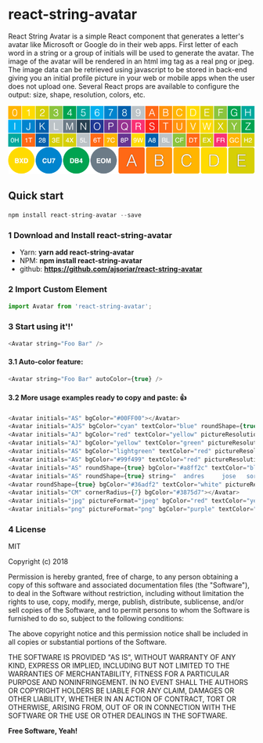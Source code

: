 # react-string-avatar

React String Avatar is a simple React component that generates a letter's avatar like Microsoft or Google do in their web apps. First letter of each word in a string or a group of initials will be used to generate the avatar. The image of the avatar will be rendered in an html img tag as a real png or jpeg. The image data can be retrieved using javascript to be stored in back-end giving you an initial profile picture in your web or mobile apps when the user does not upload one. Several React props are available to configure the output: size, shape, resolution, colors, etc.

![react-string-avatar auto-color feature examples](./demo/react-string-avatar-autocolor-example.png?raw=true "react-string-avatar auto-color feature examples")

## Quick start

```javascript
npm install react-string-avatar --save
```

### 1 Download and Install react-string-avatar

- Yarn: **yarn add react-string-avatar**
- NPM: **npm install react-string-avatar**
- github: **https://github.com/ajsoriar/react-string-avatar**

### 2 Import Custom Element

```javascript
import Avatar from 'react-string-avatar';
```

### 3 Start using it'!'

```javascript
<Avatar string="Foo Bar" />
```

#### 3.1 Auto-color feature:

```javascript
<Avatar string="Foo Bar" autoColor={true} />
```

#### 3.2 More usage examples ready to copy and paste: :+1:

```javascript
<Avatar initials="AS" bgColor="#00FF00"></Avatar>
<Avatar initials="AJS" bgColor="cyan" textColor="blue" roundShape={true} ></Avatar>
<Avatar initials="AJ" bgColor="red" textColor="yellow" pictureResolution={512} width={64}></Avatar>
<Avatar initials="AJ" bgColor="yellow" textColor="green" pictureResolution={1024} width={32}></Avatar>
<Avatar initials="AS" bgColor="lightgreen" textColor="red" pictureResolution={16} width={128} pixelated={false} ></Avatar>
<Avatar initials="AS" bgColor="#99f499" textColor="red" pictureResolution={16} width={128} pixelated={true} ></Avatar>
<Avatar initials="AS" roundShape={true} bgColor="#a8ff2c" textColor="black" pictureResolution={512} width={42} pixelated={false} class="adres-css" style={{border:'4px solid red'}} ></Avatar>
<Avatar initials="AS" roundShape={true} string="  andres     jose   soria " bgColor="orange" textColor="#FFF" pictureResolution={256} width={64} pixelated={false} class="adres-css" style={{border:'4px solid red'}} ></Avatar>
<Avatar roundShape={true} bgColor="#36adf2" textColor="white" pictureResolution={256} width={56} pixelated={false} class="adres-css" style={{border:'2px solid blue'}} ></Avatar>
<Avatar initials="CM" cornerRadius={7} bgColor="#3875d7"></Avatar>
<Avatar initials="jpg" pictureFormat="jpeg" bgColor="red" textColor="yellow" width={64} cornerRadius={5} ></Avatar>
<Avatar initials="png" pictureFormat="png" bgColor="purple" textColor="yellow" width={64} cornerRadius={5} ></Avatar>
```
        
### 4 License

MIT

Copyright (c) 2018

Permission is hereby granted, free of charge, to any person obtaining a copy
of this software and associated documentation files (the "Software"), to deal
in the Software without restriction, including without limitation the rights
to use, copy, modify, merge, publish, distribute, sublicense, and/or sell
copies of the Software, and to permit persons to whom the Software is
furnished to do so, subject to the following conditions:

The above copyright notice and this permission notice shall be included in all
copies or substantial portions of the Software.

THE SOFTWARE IS PROVIDED "AS IS", WITHOUT WARRANTY OF ANY KIND, EXPRESS OR
IMPLIED, INCLUDING BUT NOT LIMITED TO THE WARRANTIES OF MERCHANTABILITY,
FITNESS FOR A PARTICULAR PURPOSE AND NONINFRINGEMENT. IN NO EVENT SHALL THE
AUTHORS OR COPYRIGHT HOLDERS BE LIABLE FOR ANY CLAIM, DAMAGES OR OTHER
LIABILITY, WHETHER IN AN ACTION OF CONTRACT, TORT OR OTHERWISE, ARISING FROM,
OUT OF OR IN CONNECTION WITH THE SOFTWARE OR THE USE OR OTHER DEALINGS IN THE
SOFTWARE.

**Free Software, Yeah!**
